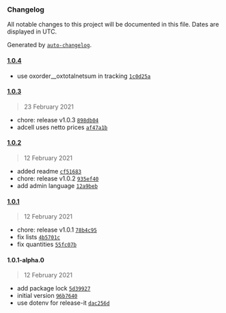 ### Changelog

All notable changes to this project will be documented in this file. Dates are displayed in UTC.

Generated by [`auto-changelog`](https://github.com/CookPete/auto-changelog).

#### [1.0.4](1.0.3/1.0.4)

- use oxorder__oxtotalnetsum in tracking [`1c0d25a`](1c0d25a349aa7d5941b886a2f7a5b626d661f583)

#### [1.0.3](1.0.2/1.0.3)

> 23 February 2021

- chore: release v1.0.3 [`898db04`](898db04ff25d5f2d5463d681ce743012d8c9cd12)
- adcell uses netto prices [`af47a1b`](af47a1b8bf8ca6a0397eef5a004446edbd88785d)

#### [1.0.2](1.0.1/1.0.2)

> 12 February 2021

- added readme [`cf51683`](cf51683bae5d8b96a41d665e38c0ab710e1031c0)
- chore: release v1.0.2 [`935ef40`](935ef40d9e65befc2d4ccb29dbb6b7bd6e138a12)
- add admin language [`12a9beb`](12a9beb3ed4b9b6c3b9b2861d85613a359b9e2a6)

#### [1.0.1](1.0.1-alpha.0/1.0.1)

> 12 February 2021

- chore: release v1.0.1 [`78b4c95`](78b4c95b98753328d1b00a70c98591d826e11289)
- fix lists [`4b5701c`](4b5701c4f25239f4ecd3b2764165c25730cc07c2)
- fix quantities [`55fc07b`](55fc07bd4af3347231b7f5b15591098dddf782ef)

#### 1.0.1-alpha.0

> 12 February 2021

- add package lock [`5d39927`](5d39927655e146fc68c117f6dd7dc0c06eecefd2)
- initial version [`96b7640`](96b7640846f13559ce0610665ea66dc12e1b861e)
- use dotenv for release-it [`dac256d`](dac256df176d72875ad0815054442d011511936e)
